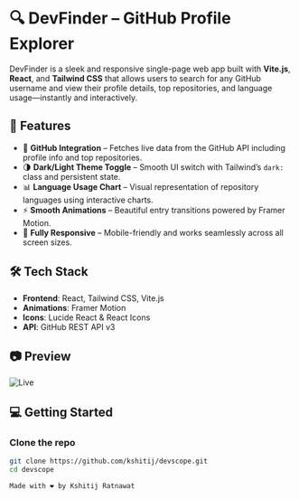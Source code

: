 # 🔍 DevFinder – GitHub Profile Explorer

DevFinder is a sleek and responsive single-page web app built with **Vite.js**, **React**, and **Tailwind CSS** that allows users to search for any GitHub username and view their profile details, top repositories, and language usage—instantly and interactively.

## 🚀 Features

- 🔎 **GitHub Integration** – Fetches live data from the GitHub API including profile info and top repositories.
- 🌗 **Dark/Light Theme Toggle** – Smooth UI switch with Tailwind’s `dark:` class and persistent state.
- 📊 **Language Usage Chart** – Visual representation of repository languages using interactive charts.
- ⚡ **Smooth Animations** – Beautiful entry transitions powered by Framer Motion.
- 📱 **Fully Responsive** – Mobile-friendly and works seamlessly across all screen sizes.

## 🛠️ Tech Stack

- **Frontend**: React, Tailwind CSS, Vite.js
- **Animations**: Framer Motion
- **Icons**: Lucide React & React Icons
- **API**: GitHub REST API v3

## 📷 Preview

![Live](https://devscope.vercel.app/)

## 💻 Getting Started

### Clone the repo

```bash
git clone https://github.com/kshitij/devscope.git
cd devscope

Made with ❤️ by Kshitij Ratnawat